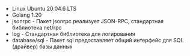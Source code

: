 * Linux Ubuntu 20.04.6 LTS
* Golang 1.20
* jsonrpc - Пакет jsonrpc реализует JSON-RPC, стандартная библиотека net/rpc
* log - Стандартная библиотека для логирования
* database/sql - Пакет sql предоставляет общий интерфейс для SQL (драйвер) базы данных
